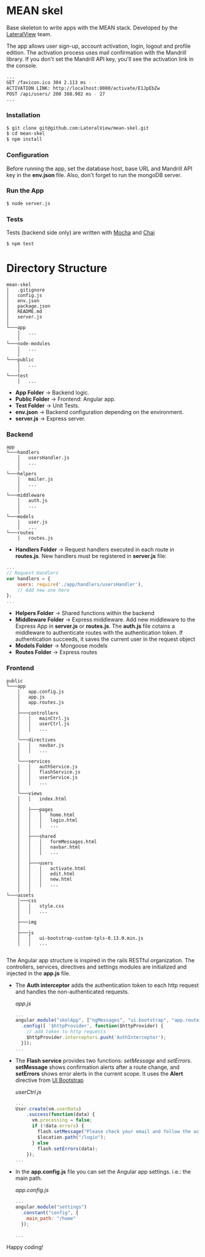# MEAN skel

Base skeleton to write apps with the MEAN stack. Developed by the [LateralView](https://lateralview.co) team.

The app allows user sign-up, account activation, login, logout and profile edition. The activation process uses mail confirmation with the Mandrill library. If you don't set the Mandrill API key, you'll see the activation link in the console.

```sh
...
GET /favicon.ico 304 2.113 ms - -
ACTIVATION LINK: http://localhost:8080/activate/E1JpEbZw
POST /api/users/ 200 388.902 ms - 27
...
```

### Installation

```sh
$ git clone git@github.com:LateralView/mean-skel.git
$ cd mean-skel
$ npm install
```

### Configuration

Before running the app, set the database host, base URL and Mandrill API key in the **env.json** file. Also, don't forget to run the mongoDB server.

### Run the App

```sh
$ node server.js
```

### Tests

Tests (backend side only) are written with [Mocha](http://mochajs.org/) and [Chai](http://chaijs.com/)

```sh
$ npm test
```

# Directory Structure

```
mean-skel
│   .gitignore
│   config.js
│   env.json
│   package.json
│   README.md
│   server.js
│
└───app 
    │   ...
    │
└───node-modules
    │   ...
    │
└───public
    │   ...
    │
└───test
    │   ...
```

* **App Folder** -> Backend logic.
* **Public Folder** -> Frontend: Angular app.
* **Test Folder** -> Unit Tests.
* **env.json** -> Backend configuration depending on the environment.
* **server.js** -> Express server.

### Backend

```
app
└───handlers
    │   usersHandler.js
    │   ...
    │
└───helpers
    │   mailer.js
    │   ...
    │
└───middleware
    │   auth.js
    │   ...
    │
└───models
    │   user.js
    │   ...
└───routes
    │   routes.js
```

* **Handlers Folder** -> Request handlers executed in each route in **routes.js**. New handlers must be registered in **server.js** file:

```javascript
...
// Request Handlers
var handlers = {
    users: require('./app/handlers/usersHandler'),
    // Add new one here
};
...
```

* **Helpers Folder** -> Shared functions within the backend
* **Middleware Folder** -> Express middleware. Add new middleware to the Express App in **server.js** or **routes.js**. The **auth.js** file cotains a middleware to authenticate routes with the authentication token. If authentication succeeds, it saves the current user in the request object
* **Models Folder** -> Mongoose models
* **Routes Folder** -> Express routes
 
### Frontend

```
public
└───app
    │   app.config.js
    │   app.js
    │   app.routes.js    
    │
    ├───controllers
    │   │   mainCtrl.js
    │   │   userCtrl.js
    │   │   ...
    │
    └───directives
    │   │   navbar.js
    │   │   ...
    │
    └───services
    │   │   authService.js
    │   │   flashService.js
    │   │   userService.js
    │   │   ...
    │
    └───views
    │   │   index.html
    │
    │   ├───pages
    │   │   │   home.html
    │   │   │   login.html
    │   │   │   ...
    │   │
    │   ├───shared
    │   │   │   formMessages.html
    │   │   │   navbar.html
    │   │   │   ...
    │   │
    │   ├───users
    │   │   │   activate.html
    │   │   │   edit.html
    │   │   │   new.html
    │   │   │   ...
    │   │
└───assets
    │───css
    │   │   style.css
    │   │   ...
    │
    ├───img
    │
    ├───js
    │   │   ui-bootstrap-custom-tpls-0.13.0.min.js
    │   │   ...
    
```

The Angular app structure is inspired in the rails RESTful organization. The controllers, services, directives and settings modules are initialized and injected in the **app.js** file.

* The **Auth interceptor** adds the authentication token to each http request and handles the non-authenticated requests.

    *app.js*
    ```javascript
    ...
    angular.module("skelApp", ["ngMessages", "ui.bootstrap", "app.routes", "controllers", "services", "directives", "settings"])
      .config([ '$httpProvider', function($httpProvider) {
        // add token to http requests
        $httpProvider.interceptors.push('AuthInterceptor');
      }]);
	...
    ```
* The **Flash service** provides two functions: *setMessage* and *setErrors*. **setMessage** shows confirmation alerts after a route change, and **setErrors** shows error alerts in the current scope. It uses the **Alert** directive from [UI Bootstrap](https://angular-ui.github.io/bootstrap/)
 
    *userCtrl.js*
    ```javascript
    ...
    User.create(vm.userData)
        .success(function(data) {
          vm.processing = false;
          if (!data.errors) {
            flash.setMessage("Please check your email and follow the activation instructions.");
            $location.path("/login");
          } else
            flash.setErrors(data);
        });
	...
    ```
* In the **app.config.js** file you can set the Angular app settings. i.e.: the main path.
 
    *app.config.js*
    ```javascript
    ...
    angular.module("settings")
      .constant("config", {
        main_path: "/home"
      });

	...
    ```
    

Happy coding!
